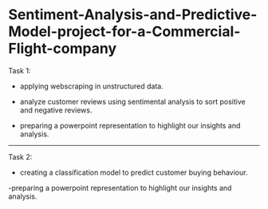 # Sentiment-Analysis-and-Predictive-Model-project-for-a-Commercial-Flight-company


Task 1:

- applying webscraping in unstructured data.

- analyze customer reviews using sentimental analysis to sort positive and negative reviews.

- preparing a powerpoint representation to highlight our insights and analysis.


------------------------------------------------------------------------------------------------------------------------

Task 2:

- creating a classification model to predict customer buying behaviour.

-preparing a powerpoint representation to highlight our insights and analysis.
